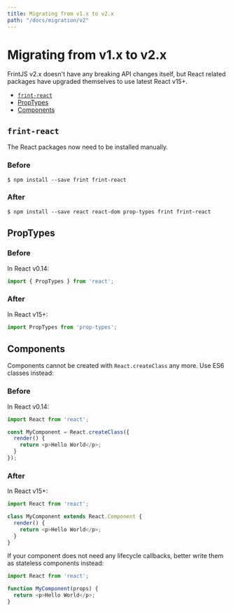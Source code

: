```yaml
---
title: Migrating from v1.x to v2.x
path: "/docs/migration/v2"
---
```


# Migrating from v1.x to v2.x

FrintJS v2.x doesn't have any breaking API changes itself, but React related packages have upgraded themselves to use latest React v15+.

<!-- MarkdownTOC depth=1 autolink=true bracket=round -->

- [`frint-react`](#frint-react)
- [PropTypes](#proptypes)
- [Components](#components)

<!-- /MarkdownTOC -->

## `frint-react`

The React packages now need to be installed manually.

### Before

```
$ npm install --save frint frint-react
```

### After

```
$ npm install --save react react-dom prop-types frint frint-react
```

## PropTypes

### Before

In React v0.14:

```js
import { PropTypes } from 'react';
```

### After

In React v15+:

```js
import PropTypes from 'prop-types';
```

## Components

Components cannot be created with `React.createClass` any more. Use ES6 classes instead:

### Before

In React v0.14:

```js
import React from 'react';

const MyComponent = React.createClass({
  render() {
    return <p>Hello World</p>;
  }
});
```

### After

In React v15+:

```js
import React from 'react';

class MyComponent extends React.Component {
  render() {
    return <p>Hello World</p>;
  }
}
```

If your component does not need any lifecycle callbacks, better write them as stateless components instead:

```js
import React from 'react';

function MyComponent(props) {
  return <p>Hello World</p>;
}
```
